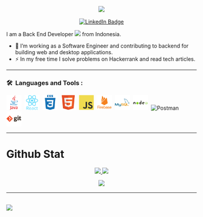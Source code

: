 
<p align="center"><img src="https://media.giphy.com/media/RbDKaczqWovIugyJmW/giphy.gif" width="100"/></p>
<p align="center">
<a href="https://www.linkedin.com/in/widho-faisal-611130170/"><img src="https://img.shields.io/badge/LinkedIn-blue?style=for-the-badge&logo=linkedin&logoColor=white" alt="LinkedIn Badge"></a>

I am a Back End Developer <img src="https://media.giphy.com/media/WUlplcMpOCEmTGBtBW/giphy.gif" width="30"> from Indonesia.

- 🔭 I’m working as a Software Engineer and contributing to backend for building web and desktop applications.
- ⚡ In my free time I solve problems on Hackerrank and read tech articles.

---

### 🛠 &nbsp;Languages and Tools :

<p>
<img src="https://github.com/devicons/devicon/blob/master/icons/java/java-original-wordmark.svg" title="Java" alt="Java" width="40" height="40"/>&nbsp;
<img src="https://github.com/devicons/devicon/blob/master/icons/react/react-original-wordmark.svg" title="React" alt="React" width="40" height="40"/>&nbsp;
<img src="https://github.com/devicons/devicon/blob/master/icons/css3/css3-plain-wordmark.svg"  title="CSS3" alt="CSS" width="40" height="40"/>&nbsp;
<img src="https://github.com/devicons/devicon/blob/master/icons/html5/html5-original.svg" title="HTML5" alt="HTML" width="40" height="40"/>&nbsp;
<img src="https://github.com/devicons/devicon/blob/master/icons/javascript/javascript-original.svg" title="JavaScript" alt="JavaScript" width="40" height="40"/>&nbsp;
<img src="https://github.com/devicons/devicon/blob/master/icons/firebase/firebase-plain-wordmark.svg" title="Firebase" alt="Firebase" width="40" height="40"/>&nbsp;
<img src="https://github.com/devicons/devicon/blob/master/icons/mysql/mysql-original-wordmark.svg" title="MySQL"  alt="MySQL" width="40" height="40"/>&nbsp;
<img src="https://github.com/devicons/devicon/blob/master/icons/nodejs/nodejs-original-wordmark.svg" title="NodeJS" alt="NodeJS" width="40" height="40"/>&nbsp;
<img src="https://www.vectorlogo.zone/logos/getpostman/getpostman-icon.svg" title="Postman"  alt="Postman" width="40" height="40"/>&nbsp;
<img src="https://github.com/devicons/devicon/blob/master/icons/git/git-original-wordmark.svg" title="Git" **alt="Git" width="40" height="40"/>&nbsp;
</p>

---
# Github Stat

<p align="center">
  <a href="https://github.com/kentank-id">
    <img src="https://github-readme-stats.vercel.app/api?username=kentank-id&show_icons=true&theme=github_dark&hide_border=true" width="45%" />
    <img src="https://github-readme-streak-stats.herokuapp.com/?user=kentank-id&theme=github-dark-blue&hide_border=true" width="45%"/>
  </a>
</p>

<p align="center">
  <a href="https://github.com/kentank-id">
    <img src="https://activity-graph.herokuapp.com/graph?username=kentank-id&theme=react-dark"/>
  </a>
</p>

---

<br />
<img src="https://github.com/kentank-id/kentank-id/blob/output/github-contribution-grid-snake.svg">
<br />
<!--
**kentank-id/kentank-id** is a ✨ _special_ ✨ repository because its `README.md` (this file) appears on your GitHub profile.

Here are some ideas to get you started:

- 🔭 I’m currently working on ...
- 🌱 I’m currently learning ...
- 👯 I’m looking to collaborate on ...
- 🤔 I’m looking for help with ...
- 💬 Ask me about ...
- 📫 How to reach me: ...
- 😄 Pronouns: ...
- ⚡ Fun fact: ...
-->
